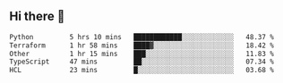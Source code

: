 ## Hi there 👋

<!--
**whirlun/whirlun** is a ✨ _special_ ✨ repository because its `README.md` (this file) appears on your GitHub profile.

Here are some ideas to get you started:

- 🔭 I’m currently working on ...
- 🌱 I’m currently learning ...
- 👯 I’m looking to collaborate on ...
- 🤔 I’m looking for help with ...
- 💬 Ask me about ...
- 📫 How to reach me: ...
- 😄 Pronouns: ...
- ⚡ Fun fact: ...
-->
<!--START_SECTION:waka-->

```txt
Python         5 hrs 10 mins   ████████████░░░░░░░░░░░░░   48.37 %
Terraform      1 hr 58 mins    ████▓░░░░░░░░░░░░░░░░░░░░   18.42 %
Other          1 hr 15 mins    ███░░░░░░░░░░░░░░░░░░░░░░   11.83 %
TypeScript     47 mins         ██░░░░░░░░░░░░░░░░░░░░░░░   07.34 %
HCL            23 mins         █░░░░░░░░░░░░░░░░░░░░░░░░   03.68 %
```

<!--END_SECTION:waka-->
